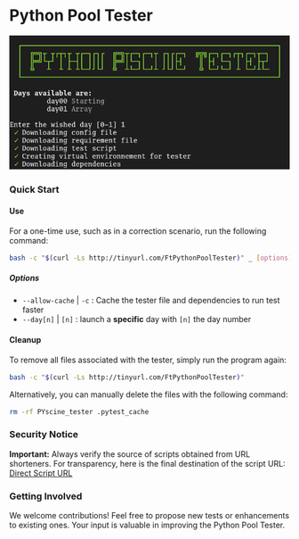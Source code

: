 # Python Pool Tester

![ScreenShot Python tester](screenshot.png)

### Quick Start

#### Use
For a one-time use, such as in a correction scenario, run the following command:

```bash
bash -c "$(curl -Ls http://tinyurl.com/FtPythonPoolTester)" _ [options]
```

##### Options
 - `--allow-cache` | `-c`		: Cache the tester file and dependencies to run test faster
 - `--day[n]` | `[n]`			: launch a **specific** day with `[n]` the day number


#### Cleanup
To remove all files associated with the tester, simply run the program again:

```bash
bash -c "$(curl -Ls http://tinyurl.com/FtPythonPoolTester)"
```

Alternatively, you can manually delete the files with the following command:

```bash
rm -rf PYscine_tester .pytest_cache
```

### Security Notice

**Important:** Always verify the source of scripts obtained from URL shorteners. For transparency, here is the final destination of the script URL: [Direct Script URL](http://preview.tinyurl.com/FtPythonPoolTester)

### Getting Involved

We welcome contributions! Feel free to propose new tests or enhancements to existing ones. Your input is valuable in improving the Python Pool Tester.
